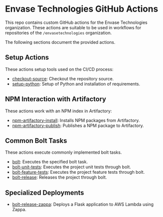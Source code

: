 # Envase Technologies GitHub Actions

This repo contains custom GitHub actions for the Envase Technologies organization. These actions are suitable to be used in workflows for repositories of the `/envasetechnologies` organization.

The following sections document the provided actions.

## Setup Actions

These actions setup tools used on the CI/CD process:

- [checkout-source](./actions/checkout-source): Checkout the repository source.
- [setup-python](./actions/setup-python): Setup of Python and installation of requirements.

## NPM Interaction with Artifactory

These actions work with an NPM index in Artifactory:

- [npm-artifactory-install](./actions/npm-artifactory-install): Installs NPM packages from Artifactory.
- [npm-artifactory-publish](./actions/npm-artifactory-publish): Publishes a NPM package to Artifactory.


## Common Bolt Tasks

These actions execute commonly implemented bolt tasks.

- [bolt](./actions/bolt): Executes the specified bolt task.
- [bolt-unit-tests](./actions/bolt-unit-tests): Executes the project unit tests through bolt.
- [bolt-feature-tests](./actions/bolt-feature-tests): Executes the project feature tests through bolt.
- [bolt-release](./actions/bolt-release): Releases the project through bolt.

## Specialized Deployments

- [bolt-release-zappa](./actions/bolt-release-zappa): Deploys a Flask application to AWS Lambda using Zappa.
